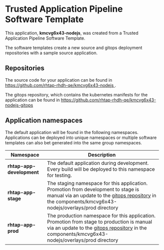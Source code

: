 # Trusted Application Pipeline Software Template

This application, **kmcvg6x43-nodejs**, was created from a Trusted Application Pipeline Software Template.

The software templates create a new source and gitops deployment repositories with a sample source application. 

## Repositories

The source code for your application can be found in [https://github.com/rhtap-rhdh-qe/kmcvg6x43-nodejs ](https://github.com/rhtap-rhdh-qe/kmcvg6x43-nodejs ).
 
The gitops repository, which contains the kubernetes manifests for the application can be found in 
[https://github.com/rhtap-rhdh-qe/kmcvg6x43-nodejs-gitops ](https://github.com/rhtap-rhdh-qe/kmcvg6x43-nodejs-gitops ) 

## Application namespaces 

The default application will be found in the following namespaces. Applications can be deployed into unique namespaces or multiple software templates can also bet generated into the same group namespaces.  

|  Namespace   |  Description   |  
| -------- | -------- |   
| **rhtap-app-development** | The default application during development. Every build will be deployed to this namespace for testing. | 
| **rhtap-app-stage** | The staging namespace for this application. Promotion from development to stage is manual via an update to the [gitops repository](https://github.com/rhtap-rhdh-qe/kmcvg6x43-nodejs-gitops ) in the components/kmcvg6x43-nodejs/overlays/prod directory |  
| **rhtap-app-prod** | The production namespace for this application. Promotion from stage to production is manual via an update to the [gitops repository](https://github.com/rhtap-rhdh-qe/kmcvg6x43-nodejs-gitops ) in the components/kmcvg6x43-nodejs/overlays/prod directory | 